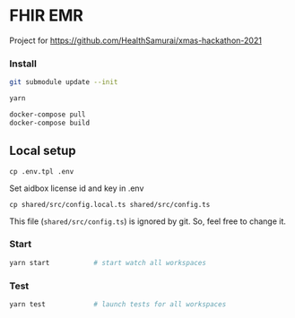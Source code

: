 # FHIR EMR

Project for https://github.com/HealthSamurai/xmas-hackathon-2021

### Install
```sh
git submodule update --init
```

```sh
yarn
```

```sh
docker-compose pull
docker-compose build
```

## Local setup
```
cp .env.tpl .env
```
Set aidbox license id and key in .env

```
cp shared/src/config.local.ts shared/src/config.ts
```

This file (`shared/src/config.ts`) is ignored by git. So, feel free to change it.

### Start

```sh
yarn start           # start watch all workspaces
```

### Test

```sh
yarn test            # launch tests for all workspaces
```


